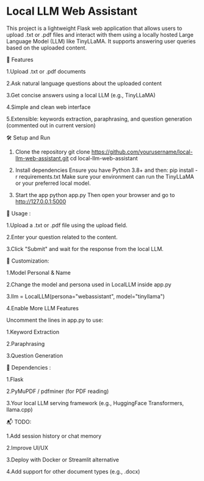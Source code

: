# Local LLM Web Assistant
This project is a lightweight Flask web application that allows users to upload .txt or .pdf files and interact with them using a locally hosted Large Language Model (LLM) like TinyLLaMA. It supports answering user queries based on the uploaded content.

🚀 Features

1.Upload .txt or .pdf documents

2.Ask natural language questions about the uploaded content

3.Get concise answers using a local LLM (e.g., TinyLLaMA)

4.Simple and clean web interface

5.Extensible: keywords extraction, paraphrasing, and question generation (commented out in current version)


🛠️ Setup and Run

1. Clone the repository
git clone https://github.com/yourusername/local-llm-web-assistant.git
cd local-llm-web-assistant

2. Install dependencies
Ensure you have Python 3.8+ and then:
pip install -r requirements.txt
Make sure your environment can run the TinyLLaMA or your preferred local model.

3. Start the app
python app.py
Then open your browser and go to http://127.0.0.1:5000

📄 Usage : 

1.Upload a .txt or .pdf file using the upload field.

2.Enter your question related to the content.

3.Click "Submit" and wait for the response from the local LLM.


🔧 Customization: 

1.Model Personal & Name 

2.Change the model and persona used in LocalLLM inside app.py

3.llm = LocalLLM(persona="webassistant", model="tinyllama")

4.Enable More LLM Features


Uncomment the lines in app.py to use:

1.Keyword Extraction

2.Paraphrasing

3.Question Generation


📌 Dependencies : 

1.Flask

2.PyMuPDF / pdfminer (for PDF reading)

3.Your local LLM serving framework (e.g., HuggingFace Transformers, llama.cpp)

📬 TODO: 

1.Add session history or chat memory

2.Improve UI/UX

3.Deploy with Docker or Streamlit alternative

4.Add support for other document types (e.g., .docx)

